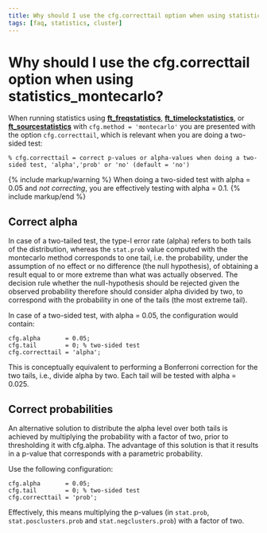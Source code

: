 ```yaml
---
title: Why should I use the cfg.correcttail option when using statistics_montecarlo?
tags: [faq, statistics, cluster]
---
```


# Why should I use the cfg.correcttail option when using statistics_montecarlo?

When running statistics using **[ft_freqstatistics](/reference/ft_freqstatistics)**, **[ft_timelockstatistics](/reference/ft_timelockstatistics)**, or **[ft_sourcestatistics](/reference/ft_sourcestatistics)** with `cfg.method = 'montecarlo'` you are presented with the option `cfg.correcttail`, which is relevant when you are doing a two-sided test:

    % cfg.correcttail = correct p-values or alpha-values when doing a two-sided test, 'alpha','prob' or 'no' (default = 'no')

{% include markup/warning %}
When doing a two-sided test with alpha = 0.05 and *not correcting*, you are effectively testing with alpha = 0.1.
{% include markup/end %}

## Correct alpha

In case of a two-tailed test, the type-I error rate (alpha) refers to both tails
of the distribution, whereas the `stat.prob` value computed with the montecarlo
method corresponds to one tail, i.e. the probability, under the assumption of no
effect or no difference (the null hypothesis), of obtaining a result equal to or
more extreme than what was actually observed. The decision rule whether the
null-hypothesis should be rejected given the observed probability therefore
should consider alpha divided by two, to correspond with the probability in one
of the tails (the most extreme tail).

In case of a two-sided test, with alpha = 0.05, the configuration would contain:

    cfg.alpha       = 0.05;
    cfg.tail        = 0; % two-sided test
    cfg.correcttail = 'alpha';

This is conceptually equivalent to performing a Bonferroni correction for the
two tails, i.e., divide alpha by two. Each tail will be tested with alpha = 0.025.

## Correct probabilities

An alternative solution to distribute the alpha level over both tails is
achieved by multiplying the probability with a factor of two, prior to
thresholding it with cfg.alpha. The advantage of this solution is that
it results in a p-value that corresponds with a parametric probability.

Use the following configuration:

    cfg.alpha       = 0.05;
    cfg.tail        = 0; % two-sided test
    cfg.correcttail = 'prob';

Effectively, this means multiplying the p-values (in `stat.prob`, `stat.posclusters.prob` and `stat.negclusters.prob`) with a factor of two.
